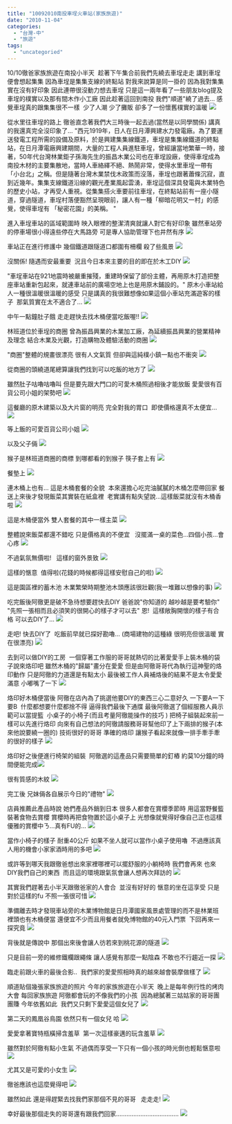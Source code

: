 ```yaml
---
title: "10092010南投車埕火車站(家族旅遊)"
date: "2010-11-04"
categories: 
  - "台灣-中"
  - "旅遊"
tags: 
  - "uncategoried"
---
```


10/10徹爸家族旅遊在南投小半天  趁著下午集合前我們先繞去車埕走走 講到車埕便會想起集集 因為車埕是集集支線的終點站 對我來說算是同一掛的 因為我對集集實在沒有好印象 因此連帶很沒動力想去車埕 只是這一兩年看了一些朋友blog提及車埕的樸實以及那有間木作小工廠 因此趁著這回到南投 我們"順道"繞了過去... 感覺車埕真的跟集集很不一樣  少了人潮 少了攤販 卻多了一份懷舊樸實的溫暖 ![](images/5082327773_660eacb69b.jpg) 

從水里往車埕的路上 徹爸直念著我們大三時後一起去過(當然是以同學關係) 講真的我還真完全沒印象了... "西元1919年，日人在日月潭興建水力發電廠。為了要運送發電工程所需的設備及原料，於是興建集集線鐵道，車埕是集集線鐵道的終點站，在日月潭電廠興建期間，大量的工程人員進駐車埕，曾經讓當地繁華一時，接著，50年代台灣林業鉅子孫海先生的振昌木業公司也在車埕設廠，使得車埕成為南投木材的主要集散地，當時人車絡繹不絕、熱鬧非常，使得水里車埕一帶有 「小台北」之稱。但是隨著台灣木業禁伐木政策而沒落，車埕也跟著蕭條沉寂，直到近幾年。集集支線鐵道沿線的觀光產業風起雲湧，車埕這個深具發電與木業特色的歷史小站，才再受人重視。從集集搭火車要前往車埕，在終點站前有一座小隧道，穿過隧道，車埕村落便豁然呈現眼前，讓人有一種「柳暗花明又一村」的感覺，使得車埕有 「秘密花園」的美稱。 "

進入車埕車站的區域範圍時 映入眼裡的整潔清爽就讓人對它有好印象 雖然車站旁的停車場很小得遠些停在大馬路旁 可是專人協助管理下也井然有序 ![](images/5082923464_574b280c6b.jpg)

車站正在進行修護中 幾個鐵道跟隧道口都圍有柵欄 殺了些風景 ![](images/5082327977_5fd08ea746.jpg)

沒關係! 隨遇而安最重要  況且今日本來主要的目的即在於木工DIY ![](images/5082328441_3d20f74f7c.jpg)

"車埕車站在921地震時被嚴重摧殘，重建時保留了部份主體，再用原木打造把整座車站重新包起來，就連車站前的廣場空地上也是用原木鋪設的。" 原木小車站給人一種很溫暖很溫暖的感受 只是講真的我很難想像如果這個小車站充滿遊客的樣子  那氣質實在太不適合了... ![](images/5082922212_d631aed75d.jpg)

中午一點鐘肚子餓 走走趕快去找木桶便當吃飯喔!! ![](images/5082327423_dc6aaaab78.jpg)

林班道位於車埕的商圈 曾為振昌興業的木業加工廠，為延續振昌興業的營業精神及理念 結合木業及光觀，打造購物及體驗活動的商圈 ![](images/5082921210_a4c52bf374.jpg)

"商圈"整體的規畫很漂亮 很有人文氣質 但卻與這純樸小鎮一點也不衝突 ![](images/5082920640_b9dbfe92d6.jpg)

從商圈的頭繞道尾總算讓我們找到可以吃飯的地方了 ![](images/5082916398_f9a4d9c842.jpg)

雖然肚子咕嚕咕嚕叫 但是要先跟大門口的可愛木桶照過相後才能放飯 愛愛很有百貨公司小姐的架勢吧 ![](images/5082920418_ff3b62a295.jpg)

這餐廳的原木建築以及大片窗的明亮 完全對我的胃口  即使價格還真不太便宜... ![](images/5082324677_c9ab8221a7.jpg)

等上飯的可愛百貨公司小姐 ![](images/5082325601_7873fc1893.jpg)

以及父子倆 ![](images/5082324127_6a3afeebb0.jpg)

猴子是林班道商圈的商標 到哪都看的到猴子 筷子套上有 ![](images/5082324793_a9832722c9.jpg)

餐墊上 ![](images/5082324273_9dbc21bf21.jpg)

連木桶上也有... 這是木桶套餐的全貌  本來還擔心吃完油膩膩的木桶怎麼帶回家 餐送上來後才發現飯菜其實裝在紙盒裡  老實講有點失望說...這樣飯菜就沒有木桶香啦 ![](images/5082918560_bc87305df1.jpg)

這是木桶便當外 雙人套餐的其中一樣主菜 ![](images/5082918418_5129f1a29d.jpg)

整體說來飯菜都還不錯吃 只是價格真的不便宜   沒擺滿一桌的菜色...四個小孩...會心疼 ![](images/5082323679_b217358a02.jpg)

不過氣氛無價啦!   這樣的窗外景致 ![](images/5082917006_7b53e6faba.jpg)

這樣的愜意  值得啦(花錢的時候都得這樣安慰自己的啦) ![](images/5082322611_051746813c.jpg)

這是園區裡的蓄木池 木業繁榮時期整池木頭應該很壯觀(我一堆難以想像的事) ![](images/5082321359_652e0b76e0.jpg)

吃完飯後阿徹更是破不急待想要趕快去DIY 爸爸說"你知道的 越吵越是要考驗你"  "先照一張相而且必須笑的很開心的樣子才可以去" 恩!  這樣敞胸開懷的樣子有合格 可以去DIY了... ![](images/5082321109_8c4e9ed02b.jpg)

走吧! 快去DIY了  吃飯前早就已探好勘嚕... (商場建物的這種綠 很明亮但很溫暖 實在很漂亮) ![](images/5082915154_70608ea86d.jpg)

去到可以做DIY的工房  一個穿著工作服的哥哥就熱切的比著愛愛手上裝木桶的袋子說來烙印吧 雖然木桶的"歸屬"畫分在愛愛 但是由阿徹哥哥代為執行這神聖的烙印動作 只是阿徹的力道還是有點太小 最後被工作人員補烙後的結果不是太令愛愛滿意 小嘟嘴了一下 ![](images/5082320349_f105cbae60.jpg)

烙印好木桶便當後 阿徹在店內為了挑選他要DIY的東西三心二意好久 一下要A一下要B  什麼都想要什麼都捨不得 逼得我們最後下通牒 最後阿徹選了個經服務人員示範可以當提籃  小桌子的小椅子(而且考量阿徹能操作的技巧 ) 把椅子組裝起來前一樣可以先進行烙印 向來有自己想法的阿徹請服務哥哥幫他印了上下兩排的猴子(本來他說要繞一圈的) 技術很好的哥哥 準確的烙印 讓猴子看起來就像一排手牽手牽的很好的樣子 ![](images/5082319989_f19cff3b86.jpg)

烙印好之後便進行椅架的組裝  阿徹選的這產品只需要簡單的釘樁 約莫10分鐘的時間便能完成![](images/5082914386_256ff5e0b9.jpg)

很有質感的木紋 ![](images/5082319599_63bbc645f8.jpg)

完工後 兄妹倆各自展示今日的"禮物" ![](images/5082913776_8c9aebd156.jpg)

店員推薦此產品時說 她們產品外銷到日本 很多人都會在賞櫻季節時 用這當野餐籃裝著食物去賞櫻 賞櫻時再把食物置於這小桌子上 光想像就覺得好像自己正也這樣優雅的賞櫻中ㄋ...真有FU的... ![](images/5082913592_51317d68b9.jpg)

當作小椅子的樣子 耐重40公斤 如果不坐人就可以當作小桌子使用嚕  不過應該真人用的機會小家家酒時用的多吧 ![](images/5082318359_d3300a7241.jpg)

或許等到哪天我跟徹爸想出來家裡哪裡可以擺舒服的小躺椅時 我們會再來 也來DIY我們自己的東西  而且這的環境跟氣氛會讓人想再次拜訪的 ![](images/5082318969_bf51079c8c.jpg)

其實我們趕著去小半天跟徹爸家的人會合  並沒有好好的 愜意的坐在這享受 只是對於這樣的fu 不照一張很可惜 ![](images/5082318849_45d080c2dd.jpg)

準備離去時才發現車站旁的木業博物館是日月潭國家風景處管理的而不是林業班 裡頭也有木桶便當 還便宜不少而且用餐者就免博物館的40元入門票  下回再來一探究竟 ![](images/5082318733_732c321b1e.jpg)

背後就是傳說中 那個出來後會讓人彷若來到桃花源的隧道 ![](images/5082317817_c32fea150b.jpg)

只是目前一旁的維修鐵欄跟繩條 讓人感覺有那麼一點陰森 不敢也不行趨近一探 ![](images/5082318209_a9060b8886.jpg)

臨走前跟火車的最後合影..  我們家的愛愛照相時真的越來越會裝摩做樣了 ![](images/5082911812_531d18461f.jpg)

順道貼個幾張家族旅遊的照片 今年的家族旅遊在小半天  晚上是每年例行性的烤肉大會 每回家族旅遊 阿徹都會玩的不像我們的小孩  因為總膩著三姑姑家的哥哥團團賺 今年依舊如此  我們又只剩下愛愛這個女兒了 ![](images/5082316945_b519d8ba7c.jpg)

第二天的鳳凰谷鳥園 依然只有一個女兒 哈 ![](images/5082313609_e1c6156f25.jpg)

愛愛拿著寶特瓶橫掃含羞草  第一次這樣豪邁的玩含羞草 ![](images/5082906520_8239355416.jpg)

雖然對於阿徹有點小生氣 不過偶而享受一下只有一個小孩的時光倒也輕鬆愜意啦 ![](images/5082903198_66beac9c14.jpg)

尤其又是可愛的小女生 ![](images/5082902604_c49cd606ec.jpg)

徹爸應該也這麼覺得吧 ![](images/5082306851_cd479dde17.jpg)

雖然如此 還是得趕緊去找我們家那個不見的哥哥   走走走! ![](images/5082308079_7a0d99d3a0.jpg)

幸好最後那個走失的哥哥還有跟我們回家.................................... ![](images/5082304721_c62229ff09.jpg)
